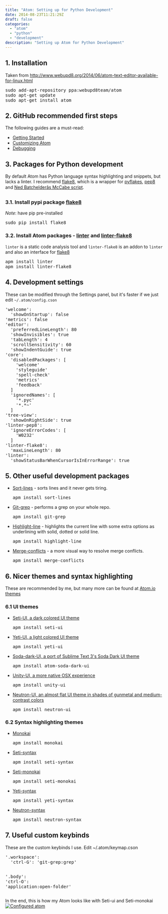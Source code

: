 ```yaml
---
title: "Atom: Setting up for Python Development"
date: 2014-08-23T11:21:29Z
draft: false
categories:
  - "atom"
  - "python"
  - "development"
description: "Setting up Atom for Python Development"
---
```


<h2>1. Installation</h2>
<p>Taken from <a href="http://www.webupd8.org/2014/06/atom-text-editor-available-for-linux.html">http://www.webupd8.org/2014/06/atom-text-editor-available-for-linux.html</a></p>
<div class="highlight"><pre><span class="n">sudo</span> <span class="n">add</span><span class="o">-</span><span class="n">apt</span><span class="o">-</span><span class="n">repository</span> <span class="n">ppa</span><span class="o">:</span><span class="n">webupd8team</span><span class="o">/</span><span class="n">atom</span>
<span class="n">sudo</span> <span class="n">apt</span><span class="o">-</span><span class="n">get</span> <span class="n">update</span>
<span class="n">sudo</span> <span class="n">apt</span><span class="o">-</span><span class="n">get</span> <span class="n">install</span> <span class="n">atom</span>
</pre></div>


<h2>2. GitHub recommended first steps</h2>
<p>The following guides are a must-read:</p>
<ul>
<li><a href="https://github.com/atom/atom/blob/master/docs/getting-started.md">Getting Started</a></li>
<li><a href="https://github.com/atom/atom/blob/master/docs/customizing-atom.md">Customizing Atom</a></li>
<li><a href="https://github.com/atom/atom/blob/master/docs/debugging.md">Debugging</a></li>
</ul>
<h2>3. Packages for Python development</h2>
<p>By default Atom has Python language syntax highlighting and snippets, but lacks a linter.
I recommend <a href="https://bitbucket.org/tarek/flake8/src">flake8</a>, which is a wrapper for <a href="https://pypi.python.org/pypi/pyflakes">pyflakes</a>, <a href="https://pypi.python.org/pypi/pep8">pep8</a> and <a href="https://pypi.python.org/pypi/mccabe">Ned Batchelderâs McCabe script</a>.</p>
<h3>3.1. Install pypi package <a href="https://pypi.python.org/pypi/flake8">flake8</a></h3>
<p><em>Note</em>: have pip pre-installed</p>
<div class="highlight"><pre><span class="n">sudo</span> <span class="n">pip</span> <span class="n">install</span> <span class="n">flake8</span>
</pre></div>


<h3>3.2. Install Atom packages - <a href="https://atom.io/packages/linter">linter</a> and <a href="https://atom.io/packages/linter-flake8">linter-flake8</a></h3>
<p><code>linter</code> is a static code analysis tool and <code>linter-flake8</code> is an addon to <code>linter</code> and also an interface for <a href="https://bitbucket.org/tarek/flake8/src">flake8</a></p>
<div class="highlight"><pre><span class="n">apm</span> <span class="n">install</span> <span class="n">linter</span>
<span class="n">apm</span> <span class="n">install</span> <span class="n">linter</span><span class="o">-</span><span class="n">flake8</span>
</pre></div>


<h2>4. Development settings</h2>
<p>These can be modified through the Settings panel, but it's faster if we just edit <code>~/.atom/config.cson</code></p>
<div class="highlight"><pre><span class="s">&#39;welcome&#39;</span><span class="o">:</span>
  <span class="s">&#39;showOnStartup&#39;</span><span class="o">:</span> <span class="kc">false</span>
<span class="s">&#39;metrics&#39;</span><span class="o">:</span> <span class="kc">false</span>
<span class="s">&#39;editor&#39;</span><span class="o">:</span>
  <span class="s">&#39;preferredLineLength&#39;</span><span class="o">:</span> <span class="mi">80</span>
  <span class="s">&#39;showInvisibles&#39;</span><span class="o">:</span> <span class="kc">true</span>
  <span class="s">&#39;tabLength&#39;</span><span class="o">:</span> <span class="mi">4</span>
  <span class="s">&#39;scrollSensitivity&#39;</span><span class="o">:</span> <span class="mi">60</span>
  <span class="s">&#39;showIndentGuide&#39;</span><span class="o">:</span> <span class="kc">true</span>
<span class="s">&#39;core&#39;</span><span class="o">:</span>
  <span class="s">&#39;disabledPackages&#39;</span><span class="o">:</span> <span class="p">[</span>
    <span class="s">&#39;welcome&#39;</span>
    <span class="s">&#39;styleguide&#39;</span>
    <span class="s">&#39;spell-check&#39;</span>
    <span class="s">&#39;metrics&#39;</span>
    <span class="s">&#39;feedback&#39;</span>
  <span class="p">]</span>
  <span class="s">&#39;ignoredNames&#39;</span><span class="o">:</span> <span class="p">[</span>
    <span class="s">&#39;*.pyc&#39;</span>
    <span class="s">&#39;*.*~&#39;</span>
  <span class="p">]</span>
<span class="s">&#39;tree-view&#39;</span><span class="o">:</span>
  <span class="s">&#39;showOnRightSide&#39;</span><span class="o">:</span> <span class="kc">true</span>
<span class="s">&#39;linter-pep8&#39;</span><span class="o">:</span>
  <span class="s">&#39;ignoreErrorCodes&#39;</span><span class="o">:</span> <span class="p">[</span>
    <span class="s">&#39;W0232&#39;</span>
  <span class="p">]</span>
<span class="s">&#39;linter-flake8&#39;</span><span class="o">:</span>
  <span class="s">&#39;maxLineLength&#39;</span><span class="o">:</span> <span class="mi">80</span>
<span class="s">&#39;linter&#39;</span><span class="o">:</span>
  <span class="s">&#39;showStatusBarWhenCursorIsInErrorRange&#39;</span><span class="o">:</span> <span class="kc">true</span>
</pre></div>


<h2>5. Other useful development packages</h2>
<ul>
<li>
<p><a href="https://github.com/atom/sort-lines">Sort-lines</a> - sorts lines and it never gets tiring.</p>
<div class="highlight"><pre><span class="n">apm</span> <span class="n">install</span> <span class="n">sort</span><span class="o">-</span><span class="n">lines</span>
</pre></div>


</li>
<li>
<p><a href="https://github.com/mizchi/atom-git-grep">Git-grep</a> - performs a grep on your whole repo.</p>
<div class="highlight"><pre><span class="n">apm</span> <span class="n">install</span> <span class="n">git</span><span class="o">-</span><span class="n">grep</span>
</pre></div>


</li>
<li>
<p><a href="https://github.com/richrace/highlight-line">Highlight-line</a> - highlights the current line with some extra options as underlining with solid, dotted or solid line.</p>
<div class="highlight"><pre><span class="n">apm</span> <span class="n">install</span> <span class="n">highlight</span><span class="o">-</span><span class="n">line</span>
</pre></div>


</li>
<li>
<p><a href="https://github.com/smashwilson/merge-conflicts">Merge-conflicts</a> - a more visual way to resolve merge conflicts.</p>
<div class="highlight"><pre><span class="n">apm</span> <span class="n">install</span> <span class="n">merge</span><span class="o">-</span><span class="n">conflicts</span>
</pre></div>


</li>
</ul>
<h2>6. Nicer themes and syntax highlighting</h2>
<p>These are recommended by me, but many more can be found at <a href="https://atom.io/themes/">Atom.io themes</a></p>
<h3>6.1 UI themes</h3>
<ul>
<li>
<p><a href="https://github.com/jesseweed/seti-ui">Seti-UI, a dark colored UI theme</a></p>
<div class="highlight"><pre><span class="n">apm</span> <span class="n">install</span> <span class="n">seti</span><span class="o">-</span><span class="n">ui</span>
</pre></div>


</li>
<li>
<p><a href="https://github.com/jesseweed/yeti-ui">Yeti-UI, a light colored UI theme</a></p>
<div class="highlight"><pre><span class="n">apm</span> <span class="n">install</span> <span class="n">yeti</span><span class="o">-</span><span class="n">ui</span>
</pre></div>


</li>
<li>
<p><a href="https://github.com/dmackerman/atom-soda-dark-ui">Soda-dark-UI, a port of Sublime Text 3's Soda Dark UI theme</a></p>
<div class="highlight"><pre><span class="n">apm</span> <span class="n">install</span> <span class="n">atom</span><span class="o">-</span><span class="n">soda</span><span class="o">-</span><span class="n">dark</span><span class="o">-</span><span class="n">ui</span>
</pre></div>


</li>
<li>
<p><a href="https://atom.io/themes/unity-ui">Unity-UI, a more native OSX experience</a></p>
<div class="highlight"><pre><span class="n">apm</span> <span class="n">install</span> <span class="n">unity</span><span class="o">-</span><span class="n">ui</span>
</pre></div>


</li>
<li>
<p><a href="https://github.com/brentd/neutron-ui">Neutron-UI, an almost flat UI theme in shades of gunmetal and medium-contrast colors</a></p>
<div class="highlight"><pre><span class="n">apm</span> <span class="n">install</span> <span class="n">neutron</span><span class="o">-</span><span class="n">ui</span>
</pre></div>


</li>
</ul>
<h3>6.2 Syntax highlighting themes</h3>
<ul>
<li>
<p><a href="https://github.com/kevinsawicki/monokai">Monokai</a></p>
<div class="highlight"><pre><span class="n">apm</span> <span class="n">install</span> <span class="n">monokai</span>
</pre></div>


</li>
<li>
<p><a href="https://github.com/jesseweed/seti-syntax">Seti-syntax</a></p>
<div class="highlight"><pre><span class="n">apm</span> <span class="n">install</span> <span class="n">seti</span><span class="o">-</span><span class="n">syntax</span>
</pre></div>


</li>
<li>
<p><a href="https://github.com/joaoafrmartins/seti-monokai">Seti-monokai</a></p>
<div class="highlight"><pre><span class="n">apm</span> <span class="n">install</span> <span class="n">seti</span><span class="o">-</span><span class="n">monokai</span>
</pre></div>


</li>
<li>
<p><a href="https://github.com/jesseweed/yeti-syntax">Yeti-syntax</a></p>
<div class="highlight"><pre><span class="n">apm</span> <span class="n">install</span> <span class="n">yeti</span><span class="o">-</span><span class="n">syntax</span>
</pre></div>


</li>
<li>
<p><a href="https://github.com/brentd/neutron-syntax">Neutron-syntax</a></p>
<div class="highlight"><pre><span class="n">apm</span> <span class="n">install</span> <span class="n">neutron</span><span class="o">-</span><span class="n">syntax</span>
</pre></div>


</li>
</ul>
<h2>7. Useful custom keybinds</h2>
<p>These are the custom keybinds I use. Edit ~/.atom/keymap.cson</p>
<div class="highlight"><pre><span class="s">&#39;.workspace&#39;</span><span class="o">:</span>
  <span class="s">&#39;ctrl-G&#39;</span><span class="o">:</span> <span class="s">&#39;git-grep:grep&#39;</span>

<span class="s">&#39;.body&#39;</span><span class="o">:</span>
  <span class="s">&#39;ctrl-O&#39;</span><span class="o">:</span> <span class="s">&#39;application:open-folder&#39;</span>
</pre></div>


<p>In the end, this is how my Atom looks like with Seti-ui and Seti-monokai
<a href="https://raw.githubusercontent.com/syndbg/syndbg.github.io/master/static/atom_configured.png"><img alt="Configured atom" src="https://raw.githubusercontent.com/syndbg/syndbg.github.io/master/static/atom_configured.png" title="Configured Atom" /></a></p>